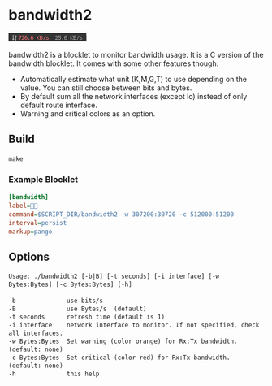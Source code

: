 # bandwidth2

![](bandwidth2.png)

bandwidth2 is a blocklet to monitor bandwidth usage. It is a C version of the bandwidth blocklet. It comes with some other features though:

* Automatically estimate what unit (K,M,G,T) to use depending on the value. You can still choose between bits and bytes.
* By default sum all the network interfaces (except lo) instead of only default route interface.
* Warning and critical colors as an option.

## Build

```
make
```

### Example Blocklet
```ini
[bandwidth]
label=
command=$SCRIPT_DIR/bandwidth2 -w 307200:30720 -c 512000:51200
interval=persist
markup=pango
```

## Options

```
Usage: ./bandwidth2 [-b|B] [-t seconds] [-i interface] [-w Bytes:Bytes] [-c Bytes:Bytes] [-h]

-b              use bits/s
-B              use Bytes/s  (default)
-t seconds      refresh time (default is 1)
-i interface    network interface to monitor. If not specified, check all interfaces.
-w Bytes:Bytes  Set warning (color orange) for Rx:Tx bandwidth. (default: none)
-c Bytes:Bytes  Set critical (color red) for Rx:Tx bandwidth. (default: none)
-h              this help

```
